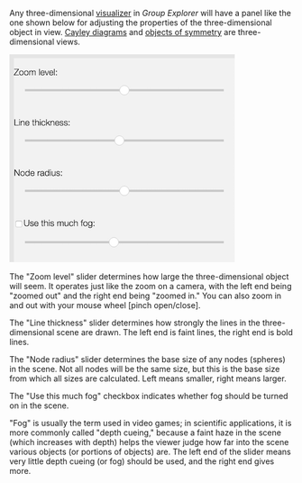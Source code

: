 
Any three-dimensional [visualizer](rf-geterms.md#visualizers) in *Group
Explorer* will have a panel like the one shown below for adjusting the
properties of the three-dimensional object in view. [Cayley
diagrams](rf-groupterms.md#cayley-diagrams) and [objects of
symmetry](rf-groupterms.md#objects-of-symmetry) are three-dimensional views.

![A screenshot of the 3D view controls](illustration-modelview.png)

The "Zoom level" slider determines how large the three-dimensional object
will seem. It operates just like the zoom on a camera, with the left end
being "zoomed out" and the right end being "zoomed in."  You can also zoom
in and out with your mouse wheel [pinch open/close].

The "Line thickness" slider determines how strongly the lines in the
three-dimensional scene are drawn. The left end is faint lines, the right
end is bold lines.

The "Node radius" slider determines the base size of any nodes (spheres) in
the scene. Not all nodes will be the same size, but this is the base size
from which all sizes are calculated. Left means smaller, right means larger.

The "Use this much fog" checkbox indicates whether fog should be turned on
in the scene.

"Fog" is usually the term used in video games; in scientific applications,
it is more commonly called "depth cueing," because a faint haze in the scene
(which increases with depth) helps the viewer judge how far into the scene
various objects (or portions of objects) are. The left end of the slider
means very little depth cueing (or fog) should be used, and the right end
gives more.
